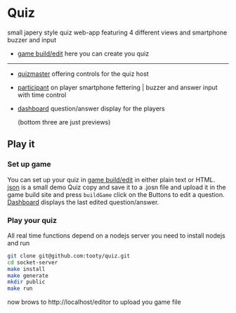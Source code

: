 # Quiz
small japery style quiz web-app featuring 4 different views and smartphone buzzer and input
- [game build/edit](https://tooty.github.io/quiz/editor) here you can create you quiz
----
- [quizmaster](https://tooty.github.io/quiz/gamemaster) offering controls for the quiz host
- [participant](https://tooty.github.io/quiz) on player smartphone fettering | buzzer and answer input with time control 
- [dashboard](https://tooty.github.io/quiz/dashboard) question/answer display for the players 

    (bottom three are just previews)

## Play it
### Set up game
You can set up your quiz in [game build/edit](https://tooty.github.io/quiz/demo) in either plain text or HTML. [json](https://tooty.github.io/quiz/game.json) is a small demo Quiz copy and save it to a .josn file and upload it in the game build site and press `buildGame` click on the Buttons to edit a question. [Dashboard](https://tooty.github.io/quiz/dashboard) displays the last edited question/answer.
### Play your quiz 
All real time functions depend on a nodejs server you need to install nodejs and run 
```bash
git clone git@github.com:tooty/quiz.git
cd socket-server
make install
make generate
mkdir public
make run
```
now brows to http://localhost/editor to upload you game file

